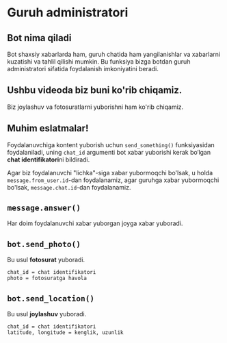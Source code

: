 # Guruh administratori

## Bot nima qiladi
Bot shaxsiy xabarlarda ham, guruh chatida ham yangilanishlar va
xabarlarni kuzatishi va tahlil qilishi mumkin. Bu funksiya bizga botdan
guruh administratori sifatida foydalanish imkoniyatini beradi.

## Ushbu videoda biz buni ko'rib chiqamiz.
Biz joylashuv va fotosuratlarni yuborishni ham ko'rib chiqamiz.

## Muhim eslatmalar!
Foydalanuvchiga kontent yuborish uchun `send_something()` funksiyasidan foydalaniladi,
uning `chat_id` argumenti bot xabar yuborishi kerak bo‘lgan **chat identifikatori**ni
bildiradi.

Agar biz foydalanuvchi "lichka"-siga xabar yubormoqchi bo'lsak, u holda
`message.from_user.id`-dan foydalanamiz, agar guruhga xabar yubormoqchi bo'lsak,
`message.chat.id`-dan foydalanamiz.

## `message.answer()`
Har doim foydalanuvchi xabar yuborgan joyga xabar yuboradi.

## `bot.send_photo()`
Bu usul **fotosurat** yuboradi.
```
chat_id = chat identifikatori
photo = fotosuratga havola
```
## `bot.send_location()`
Bu usul **joylashuv** yuboradi.
```
chat_id = chat identifikatori
latitude, longitude = kenglik, uzunlik
```